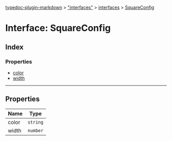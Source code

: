 [typedoc-plugin-markdown](../index.md) > ["interfaces"](../modules/_interfaces_.md) > [interfaces](../modules/_interfaces_.interfaces.md) > [SquareConfig](../interfaces/_interfaces_.interfaces.squareconfig.md)



# Interface: SquareConfig

## Index

### Properties

* [color](_interfaces_.interfaces.squareconfig.md#color)
* [width](_interfaces_.interfaces.squareconfig.md#width)



---
## Properties

| Name  | Type                
| ------ | ------------------- 
| color | `string`
| width | `number`



